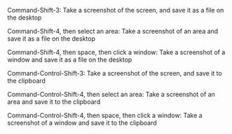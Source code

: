 Command-Shift-3: Take a screenshot of the screen, and save it as a file on the desktop

Command-Shift-4, then select an area: Take a screenshot of an area and save it as a file on the desktop

Command-Shift-4, then space, then click a window: Take a screenshot of a window and save it as a file on the desktop

Command-Control-Shift-3: Take a screenshot of the screen, and save it to the clipboard

Command-Control-Shift-4, then select an area: Take a screenshot of an area and save it to the clipboard

Command-Control-Shift-4, then space, then click a window: Take a screenshot of a window and save it to the clipboard 
